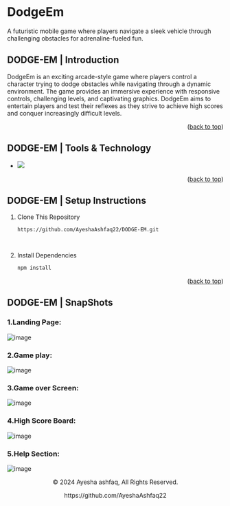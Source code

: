 # DodgeEm
 A futuristic mobile game where players navigate a sleek vehicle through challenging obstacles for adrenaline-fueled fun.
 
<a name="readme-top"></a>
## DODGE-EM | Introduction
DodgeEm is an exciting arcade-style game where players control a character trying to dodge obstacles while navigating through a dynamic environment. The game provides an immersive experience with responsive controls, challenging levels, and captivating graphics. DodgeEm aims to entertain players and test their reflexes as they strive to achieve high scores and conquer increasingly difficult levels.
<p align="right">(<a href="#readme-top">back to top</a>)</p>


## DODGE-EM | Tools & Technology
* <img src="https://img.shields.io/badge/Visual_Studio-0078D4?style=for-the-badge&logo=visual%20studio%20code&logoColor=white" />
<p align="right">(<a href="#readme-top">back to top</a>)</p>

 
 ## DODGE-EM | Setup Instructions 

1. Clone This Repository
   ```sh
   https://github.com/AyeshaAshfaq22/DODGE-EM.git

 
2. Install Dependencies
   ```sh
   npm install 
<p align="right">(<a href="#readme-top">back to top</a>)</p>


## DODGE-EM | SnapShots

### 1.Landing Page:
![image](https://github.com/AyeshaAshfaq22/DodgeEm/assets/158320332/d546c9aa-f097-4883-8024-a208379ee3a0)

### 2.Game play:
![image](https://github.com/AyeshaAshfaq22/DodgeEm/assets/158320332/2490bc10-b577-4c93-8073-862eaa776f4e)

### 3.Game over Screen:
![image](https://github.com/AyeshaAshfaq22/DodgeEm/assets/158320332/d177a262-c399-4b1d-b78d-9f62445ea3d7)

### 4.High Score Board:
![image](https://github.com/AyeshaAshfaq22/DodgeEm/assets/158320332/a3c72f07-6506-4ebe-935b-e96e975b9153)

### 5.Help Section:
![image](https://github.com/AyeshaAshfaq22/DodgeEm/assets/158320332/0214c433-a640-4f45-962b-50512cef6a3a)


<p align="center"> © 2024 Ayesha ashfaq, All Rights Reserved. </p>
<p align="center">
https://github.com/AyeshaAshfaq22
</p>

